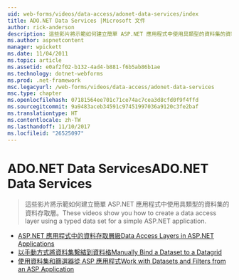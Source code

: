 ```yaml
---
uid: web-forms/videos/data-access/adonet-data-services/index
title: ADO.NET Data Services |Microsoft 文件
author: rick-anderson
description: 這些影片將示範如何建立簡單 ASP.NET 應用程式中使用具類型的資料集的資料存取層。
ms.author: aspnetcontent
manager: wpickett
ms.date: 11/04/2011
ms.topic: article
ms.assetid: e0af2f02-b132-4ad4-b881-f6b5ab86b1ae
ms.technology: dotnet-webforms
ms.prod: .net-framework
msc.legacyurl: /web-forms/videos/data-access/adonet-data-services
msc.type: chapter
ms.openlocfilehash: 07181564ee701c71ce74ac7cea3d8cfd0f9f4ffd
ms.sourcegitcommit: 9a9483aceb34591c97451997036a9120c3fe2baf
ms.translationtype: HT
ms.contentlocale: zh-TW
ms.lasthandoff: 11/10/2017
ms.locfileid: "26525097"
---
```

<a name="adonet-data-services"></a><span data-ttu-id="5e43b-103">ADO.NET Data Services</span><span class="sxs-lookup"><span data-stu-id="5e43b-103">ADO.NET Data Services</span></span>
====================
> <span data-ttu-id="5e43b-104">這些影片將示範如何建立簡單 ASP.NET 應用程式中使用具類型的資料集的資料存取層。</span><span class="sxs-lookup"><span data-stu-id="5e43b-104">These videos show you how to create a data access layer using a typed data set for a simple ASP.NET application.</span></span>


- [<span data-ttu-id="5e43b-105">ASP.NET 應用程式中的資料存取層級</span><span class="sxs-lookup"><span data-stu-id="5e43b-105">Data Access Layers in ASP.NET Applications</span></span>](data-access-layers-in-aspnet-applications.md)
- [<span data-ttu-id="5e43b-106">以手動方式將資料集繫結到資料格</span><span class="sxs-lookup"><span data-stu-id="5e43b-106">Manually Bind a Dataset to a Datagrid</span></span>](how-to-manually-bind-a-dataset-to-a-datagrid.md)
- [<span data-ttu-id="5e43b-107">使用資料集和篩選器從 ASP 應用程式</span><span class="sxs-lookup"><span data-stu-id="5e43b-107">Work with Datasets and Filters from an ASP Application</span></span>](how-to-work-with-datasets-and-filters-from-an-asp-application.md)
